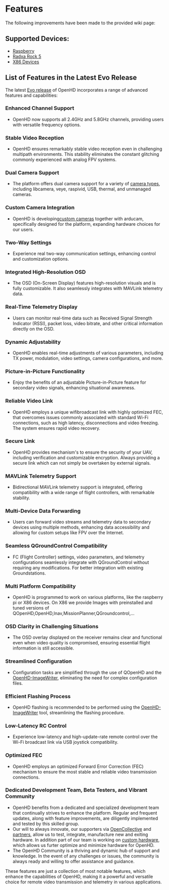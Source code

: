 # Features

The following improvements have been made to the provided wiki page:

## Supported Devices:

* [Raspberry](../hardware/raspberry.md)
* [Radxa Rock 5](../hardware/radxa.md)
* [X86 Devices](../hardware/X86.md)

## List of Features in the Latest Evo Release

The latest [Evo release](https://github.com/OpenHD/OpenHD/releases) of OpenHD incorporates a range of advanced features and capabilities:

### Enhanced Channel Support
* OpenHD now supports all 2.4GHz and 5.8GHz channels, providing users with versatile frequency options.

### Stable Video Reception
* OpenHD ensures remarkably stable video reception even in challenging multipath environments. This stability eliminates the constant glitching commonly experienced with analog FPV systems.

### Dual Camera Support
* The platform offers dual camera support for a variety of [camera types](../hardware/cameras.md), including libcamera, veye, raspivid, USB, thermal, and unmanaged cameras.

### Custom Camera Integration
* OpenHD is developing[custom cameras](https://www.arducam.com/openhd/) together with arducam, specifically designed for the platform, expanding hardware choices for our users.

### Two-Way Settings
* Experience real two-way communication settings, enhancing control and customization options.

### Integrated High-Resolution OSD
* The OSD (On-Screen Display) features high-resolution visuals and is fully customizable. It also seamlessly integrates with MAVLink telemetry data.

### Real-Time Telemetry Display
* Users can monitor real-time data such as Received Signal Strength Indicator (RSSI), packet loss, video bitrate, and other critical information directly on the OSD.

### Dynamic Adjustability
* OpenHD enables real-time adjustments of various parameters, including TX power, modulation, video settings, camera configurations, and more.

### Picture-in-Picture Functionality
* Enjoy the benefits of an adjustable Picture-in-Picture feature for secondary video signals, enhancing situational awareness.

### Reliable Video Link
* OpenHD employs a unique wifibroadcast link with highly optimized FEC, that overcomes issues commonly associated with standard Wi-Fi connections, such as high latency, disconnections and video freezing. The system ensures rapid video recovery.

### Secure Link
* OpenHD provides mechanism's to ensure the security of your UAV, including verification and customizable encryption. Always providing a secure link which can not simply be overtaken by external signals. 

### MAVLink Telemetry Support
* Bidirectional MAVLink telemetry support is integrated, offering compatibility with a wide range of flight controllers, with remarkable stability.

### Multi-Device Data Forwarding
* Users can forward video streams and telemetry data to secondary devices using multiple methods, enhancing data accessibility and allowing for custom setups like FPV over the Internet.

### Seamless QGroundControl Compatibility
* FC (Flight Controller) settings, video parameters, and telemetry configurations seamlessly integrate with QGroundControl without requiring any modifications. For better integration with existing Groundstations.

### Multi Platform Compatibility
* OpenHD is programmed to work on various platforms, like the raspberry pi or X86 devices. On X86 we provide Images with preinstalled and tuned versions of QOpenHD,OpenHD,Inav,MissionPlanner,QGroundcontrol,...

### OSD Clarity in Challenging Situations
* The OSD overlay displayed on the receiver remains clear and functional even when video quality is compromised, ensuring essential flight information is still accessible.

### Streamlined Configuration
* Configuration tasks are simplified through the use of QOpenHD and the [OpenHD-ImageWriter](https://openhdfpv.org/downloads/), eliminating the need for complex configuration files.

### Efficient Flashing Process
* OpenHD flashing is recommended to be performed using the [OpenHD-ImageWriter](https://openhdfpv.org/downloads/) tool, streamlining the flashing procedure.

### Low-Latency RC Control
* Experience low-latency and high-update-rate remote control over the Wi-Fi broadcast link via USB joystick compatibility.

### Optimized FEC
* OpenHD employs an optimized Forward Error Correction (FEC) mechanism to ensure the most stable and reliable video transmission connections.

### Dedicated Development Team, Beta Testers, and Vibrant Community

* OpenHD benefits from a dedicated and specialized development team that continually strives to enhance the platform. Regular and frequent updates, along with feature improvements, are diligently implemented and tested by this skilled group.
* Our will to always innovate, our supporters via [OpenCollective](https://opencollective.com/openhd) and [partners](https://openhdfpv.org/partners/), allow us to test, integrate, manufacture new and exiting hardware. In addition part of our team is working on [custom hardware](https://www.patreon.com/OpenHD), which allows us furter optimize and minimize hardware for OpenHD.
* The OpenHD Community is a thriving and dynamic hub of support and knowledge. In the event of any challenges or issues, the community is always ready and willing to offer assistance and guidance.

These features are just a collection of most notable features, which enhance the capabilities of OpenHD, making it a powerful and versatile choice for remote video transmission and telemetry in various applications.
